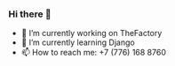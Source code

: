 ### Hi there 👋

- 🔭 I’m currently working on TheFactory 
- 🌱 I’m currently learning Django
- 📫 How to reach me: +7 (776) 168 8760


